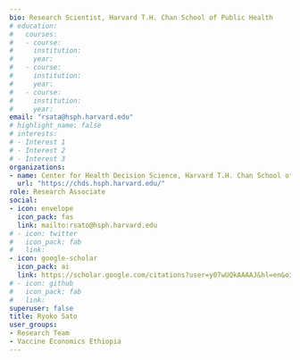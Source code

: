 ```yaml
---
bio: Research Scientist, Harvard T.H. Chan School of Public Health
# education:
#   courses:
#   - course: 
#     institution: 
#     year: 
#   - course: 
#     institution: 
#     year: 
#   - course: 
#     institution: 
#     year: 
email: "rsata@hsph.harvard.edu"
# highlight_name: false
# interests:
# - Interest 1
# - Interest 2
# - Interest 3
organizations:
- name: Center for Health Decision Science, Harvard T.H. Chan School of Public Health
  url: "https://chds.hsph.harvard.edu/"
role: Research Associate
social:
- icon: envelope
  icon_pack: fas
  link: mailto:rsato@hsph.harvard.edu
# - icon: twitter
#   icon_pack: fab
#   link: 
- icon: google-scholar
  icon_pack: ai
  link: https://scholar.google.com/citations?user=y07wUQkAAAAJ&hl=en&oi=ao
# - icon: github
#   icon_pack: fab
#   link: 
superuser: false
title: Ryoko Sato
user_groups:
- Research Team
- Vaccine Economics Ethiopia
---
```

